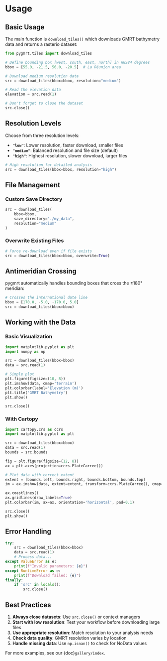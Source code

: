 # Usage

## Basic Usage

The main function is `download_tiles()` which downloads GMRT bathymetry data and returns a rasterio dataset:

```python
from pygmrt.tiles import download_tiles

# Define bounding box [west, south, east, north] in WGS84 degrees
bbox = [55.0, -21.5, 56.0, -20.5]  # La Réunion area

# Download medium resolution data
src = download_tiles(bbox=bbox, resolution="medium")

# Read the elevation data
elevation = src.read(1)

# Don't forget to close the dataset
src.close()
```

## Resolution Levels

Choose from three resolution levels:

- **`"low"`**: Lower resolution, faster download, smaller files
- **`"medium"`**: Balanced resolution and file size (default)
- **`"high"`**: Highest resolution, slower download, larger files

```python
# High resolution for detailed analysis
src = download_tiles(bbox=bbox, resolution="high")
```

## File Management

### Custom Save Directory

```python
src = download_tiles(
    bbox=bbox, 
    save_directory="./my_data",
    resolution="medium"
)
```

### Overwrite Existing Files

```python
# Force re-download even if file exists
src = download_tiles(bbox=bbox, overwrite=True)
```

## Antimeridian Crossing

pygmrt automatically handles bounding boxes that cross the ±180° meridian:

```python
# Crosses the international date line
bbox = [170.0, -5.0, -170.0, 5.0]
src = download_tiles(bbox=bbox)
```

## Working with the Data

### Basic Visualization

```python
import matplotlib.pyplot as plt
import numpy as np

src = download_tiles(bbox=bbox)
data = src.read(1)

# Simple plot
plt.figure(figsize=(10, 8))
plt.imshow(data, cmap='terrain')
plt.colorbar(label='Elevation (m)')
plt.title('GMRT Bathymetry')
plt.show()

src.close()
```

### With Cartopy

```python
import cartopy.crs as ccrs
import matplotlib.pyplot as plt

src = download_tiles(bbox=bbox)
data = src.read(1)
bounds = src.bounds

fig = plt.figure(figsize=(12, 8))
ax = plt.axes(projection=ccrs.PlateCarree())

# Plot data with correct extent
extent = [bounds.left, bounds.right, bounds.bottom, bounds.top]
im = ax.imshow(data, extent=extent, transform=ccrs.PlateCarree(), cmap='terrain')

ax.coastlines()
ax.gridlines(draw_labels=True)
plt.colorbar(im, ax=ax, orientation='horizontal', pad=0.1)

src.close()
plt.show()
```

## Error Handling

```python
try:
    src = download_tiles(bbox=bbox)
    data = src.read(1)
    # Process data...
except ValueError as e:
    print(f"Invalid parameters: {e}")
except RuntimeError as e:
    print(f"Download failed: {e}")
finally:
    if 'src' in locals():
        src.close()
```

## Best Practices

1. **Always close datasets**: Use `src.close()` or context managers
2. **Start with low resolution**: Test your workflow before downloading large files
3. **Use appropriate resolution**: Match resolution to your analysis needs
4. **Check data quality**: GMRT resolution varies by location
5. **Handle missing data**: Use `np.isnan()` to check for NoData values

For more examples, see our {doc}`gallery/index`.